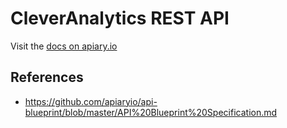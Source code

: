 # CleverAnalytics REST API

Visit the [docs on apiary.io](https://cleveranalytics.docs.apiary.io/)

## References

* https://github.com/apiaryio/api-blueprint/blob/master/API%20Blueprint%20Specification.md